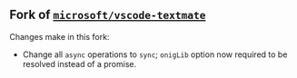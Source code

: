 ## Fork of [`microsoft/vscode-textmate`](https://github.com/microsoft/vscode-textmate)

Changes make in this fork:

- Change all `async` operations to `sync`; `onigLib` option now required to be resolved instead of a promise.
